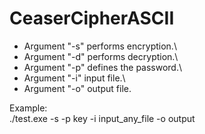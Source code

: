 # CeaserCipherASCII

- Argument "-s" performs encryption.\
- Argument "-d" performs decryption.\
- Argument "-p" defines the password.\
- Argument "-i" input file.\
- Argument "-o" output file.

Example:\
./test.exe -s -p key -i input_any_file -o output
